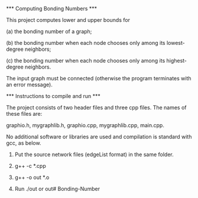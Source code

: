*** Computing Bonding Numbers ***

This project computes lower and upper bounds for

(a) the bonding number of a graph;

(b) the bonding number when each node chooses only among its lowest-degree neighbors;

(c) the bonding number when each node chooses only among its highest-degree neighbors.

The input graph must be connected (otherwise the program terminates with an error message).


*** Instructions to compile and run ***

The project consists of two header files and three cpp files.
The names of these files are:

graphio.h, mygraphlib.h,
graphio.cpp, mygraphlib.cpp, main.cpp.

No additional software or libraries are used and compilation is standard with gcc,
as below.

1. Put the source network files (edgeList format) in the same folder.

2. g++ -c *.cpp

3. g++ -o out *.o

4. Run ./out or out# Bonding-Number

